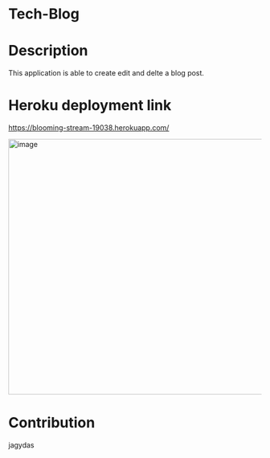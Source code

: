 # Tech-Blog

# Description
This application is able to create edit and delte a blog post.

# Heroku deployment link
https://blooming-stream-19038.herokuapp.com/

<img width="509" alt="image" src="https://user-images.githubusercontent.com/57235369/146687254-41ea1578-4d7f-4e50-a685-b5b47222492a.png">

# Contribution
 jagydas
